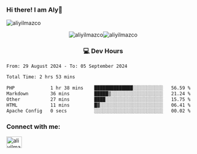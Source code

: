 ### Hi there! I am Aly👋

<p align="left"> <img src="https://komarev.com/ghpvc/?username=aliyilmazco&label=Profile%20views&color=0e75b6&style=flat" alt="aliyilmazco" /> </p>
<p align="center"><img align="center" src="https://github-readme-stats.vercel.app/api?username=aliyilmazco&show_icons=true&locale=en" alt="aliyilmazco" /><img align="center" src="https://github-readme-streak-stats.herokuapp.com/?user=aliyilmazco&" alt="aliyilmazco" /></p>

<h3 align="center">💻 Dev Hours</h3>

<!--START_SECTION:waka-->

```txt
From: 29 August 2024 - To: 05 September 2024

Total Time: 2 hrs 53 mins

PHP             1 hr 38 mins    ██████████████░░░░░░░░░░░   56.59 %
Markdown        36 mins         █████▒░░░░░░░░░░░░░░░░░░░   21.24 %
Other           27 mins         ████░░░░░░░░░░░░░░░░░░░░░   15.75 %
HTML            11 mins         █▓░░░░░░░░░░░░░░░░░░░░░░░   06.41 %
Apache Config   0 secs          ░░░░░░░░░░░░░░░░░░░░░░░░░   00.02 %
```

<!--END_SECTION:waka-->

<h3 align="left">Connect with me:</h3>
<p align="left">
<a href="https://linkedin.com/in/aliyilmazco" target="blank"><img align="center" src="https://raw.githubusercontent.com/rahuldkjain/github-profile-readme-generator/master/src/images/icons/Social/linked-in-alt.svg" alt="aliyilmazco" height="30" width="40" /></a>
</p>
